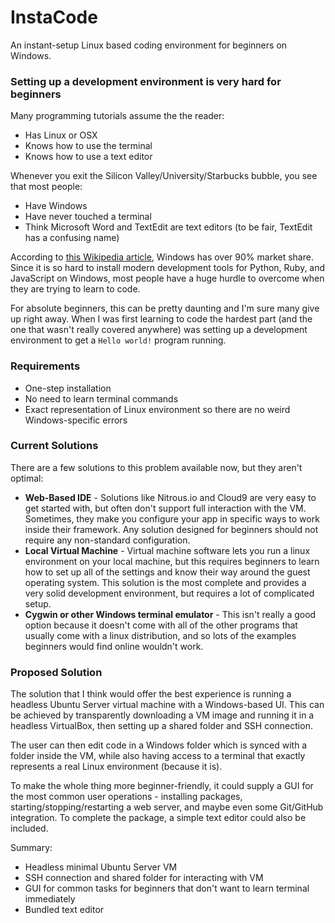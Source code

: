 InstaCode
===============

An instant-setup Linux based coding environment for beginners on Windows.

### Setting up a development environment is very hard for beginners

Many programming tutorials assume the the reader:

- Has Linux or OSX
- Knows how to use the terminal
- Knows how to use a text editor

Whenever you exit the Silicon Valley/University/Starbucks bubble, you see that most people:

- Have Windows
- Have never touched a terminal
- Think Microsoft Word and TextEdit are text editors (to be fair, TextEdit has a confusing name)

According to [this Wikipedia article](http://en.wikipedia.org/wiki/Usage_share_of_operating_systems), Windows has over 90% market share. Since it is so hard to install modern development tools for Python, Ruby, and JavaScript on Windows, most people have a huge hurdle to overcome when they are trying to learn to code.

For absolute beginners, this can be pretty daunting and I'm sure many give up right away.  When I was first learning to code the hardest part (and the one that wasn't really covered anywhere) was setting up a development environment to get a `Hello world!` program running.

### Requirements

- One-step installation
- No need to learn terminal commands
- Exact representation of Linux environment so there are no weird Windows-specific errors

### Current Solutions

There are a few solutions to this problem available now, but they aren't optimal:

- **Web-Based IDE** - Solutions like Nitrous.io and Cloud9 are very easy to get started with, but often don't support full interaction with the VM.  Sometimes, they make you configure your app in specific ways to work inside their framework. Any solution designed for beginners should not require any non-standard configuration.
- **Local Virtual Machine** - Virtual machine software lets you run a linux environment on your local machine, but this requires beginners to learn how to set up all of the settings and know their way around the guest operating system. This solution is the most complete and provides a very solid development environment, but requires a lot of complicated setup.
- **Cygwin or other Windows terminal emulator** - This isn't really a good option because it doesn't come with all of the other programs that usually come with a linux distribution, and so lots of the examples beginners would find online wouldn't work.

### Proposed Solution

The solution that I think would offer the best experience is running a headless Ubuntu Server virtual machine with a Windows-based UI. This can be achieved by transparently downloading a VM image and running it in a headless VirtualBox, then setting up a shared folder and SSH connection.

The user can then edit code in a Windows folder which is synced with a folder inside the VM, while also having access to a terminal that exactly represents a real Linux environment (because it is).

To make the whole thing more beginner-friendly, it could supply a GUI for the most common user operations - installing packages, starting/stopping/restarting a web server, and maybe even some Git/GitHub integration. To complete the package, a simple text editor could also be included.

Summary:

- Headless minimal Ubuntu Server VM
- SSH connection and shared folder for interacting with VM
- GUI for common tasks for beginners that don't want to learn terminal immediately
- Bundled text editor